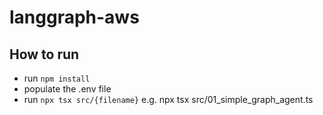 # langgraph-aws

## How to run
- run `npm install`
- populate the .env file
- run `npx tsx src/{filename}` e.g. npx tsx src/01_simple_graph_agent.ts

